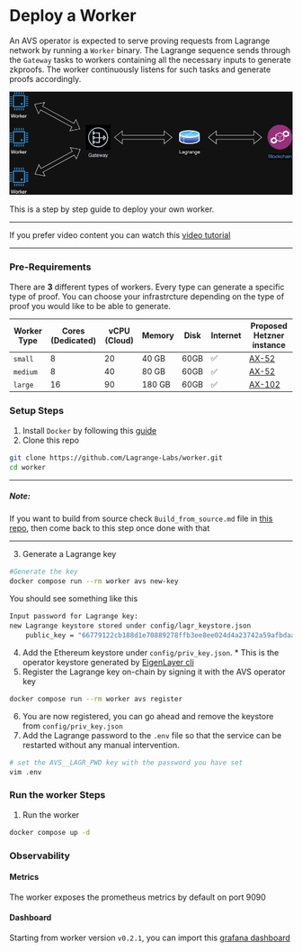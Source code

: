# Deploy a Worker

An AVS operator is expected to serve proving requests from Lagrange network by running a `Worker` binary. The Lagrange sequence sends through the `Gateway` tasks to workers containing all the necessary inputs to generate zkproofs. The worker continuously listens for such tasks and generate proofs accordingly.

![Worker](Lagrange.png)

This is a step by step guide to deploy your own worker.

---
If you prefer video content you can watch this [video tutorial](https://www.youtube.com/watch?v=zRY7AwrJo4w)

---
### Pre-Requirements

There are **3** different types of workers. Every type can generate a specific type of proof.
You can choose your infrastrcture depending on the type of proof you would like to be able to generate.

| Worker Type | Cores (Dedicated) | vCPU (Cloud) | Memory | Disk | Internet | Proposed Hetzner instance|
| --- | --- | --- | --- | --- | --- | --- |
| `small` | 8 | 20 | 40 GB | 60GB | ✅ | [AX-52](https://www.hetzner.com/dedicated-rootserver/ax52/)|
| `medium` | 8 | 40 | 80 GB | 60GB | ✅ | [AX-52](https://www.hetzner.com/dedicated-rootserver/ax52/)|
| `large` | 16 | 90 | 180 GB | 60GB | ✅ | [AX-102](https://www.hetzner.com/dedicated-rootserver/ax102/)|

### Setup Steps

1. Install `Docker` by following this [guide](https://docs.docker.com/engine/install/)
2. Clone this repo
```sh
git clone https://github.com/Lagrange-Labs/worker.git
cd worker
```
---
##### **Note**: 
If you want to build from source check `Build_from_source.md` file in [this repo](https://github.com/Lagrange-Labs/worker), then come back to this step once done with that

---

3. Generate a Lagrange key
```sh
#Generate the key
docker compose run --rm worker avs new-key
```
You should see something like this
```sh
Input password for Lagrange key:
new Lagrange keystore stored under config/lagr_keystore.json
	public_key = "66779122cb188d1e70889278ffb3ee8ee024d4a23742a59afbdaaa096fc5135c3a14d897de87d1c56adbe029619c231416e7dfb3f1de0a542dd8ac7f4748ce07"
```
4. Add the Ethereum keystore under `config/priv_key.json`. * This is the operator keystore generated by [EigenLayer cli](https://docs.eigenlayer.xyz/eigenlayer/operator-guides/operator-installation#cli-installation)
5. Register the Lagrange key on-chain by signing it with the AVS operator key
```sh
docker compose run --rm worker avs register
```
6. You are now registered, you can go ahead and remove the keystore from  `config/priv_key.json`
7. Add the Lagrange password to the `.env` file so that the service can be restarted without any manual intervention.
```sh
# set the AVS__LAGR_PWD key with the password you have set
vim .env
```

### Run the worker Steps

1. Run the worker
```sh
docker compose up -d
```

### Observability
#### Metrics
The worker exposes the prometheus metrics by default on port 9090
#### Dashboard
Starting from worker version `v0.2.1`, you can import this [grafana dashboard ](https://grafana.com/grafana/dashboards/21302-worker/)

